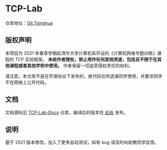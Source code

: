 # TCP-Lab

仓库地址：[Git.Tsinghua](https://git.tsinghua.edu.cn/tcp-lab/tcp-lab)

## 版权声明

本项目为 2021 年春季学期起清华大学计算机系开设的《计算机网络专题训练》课程的 TCP 实验框架。
**未经作者授权，禁止用作任何其他用途，包括且不限于在其他课程或者其他学校中使用。**
作者保留一切追究侵权责任的权利。

请注意，本仓库不是在开源协议下发布的，故代码仅供选课同学使用，并要求同学不在网络上公开代码。

## 文档

文档源码见 [TCP-Lab-Docs](https://github.com/thu-cs-lab/TCP-Lab-Docs) 仓库，编译后的版本在 [此处](https://lab.cs.tsinghua.edu.cn/tcp/doc/) 发布。

## 说明
基于 2021 版本修改，加入了更多自动测试，如有 bug 请及时向助教同学反馈。